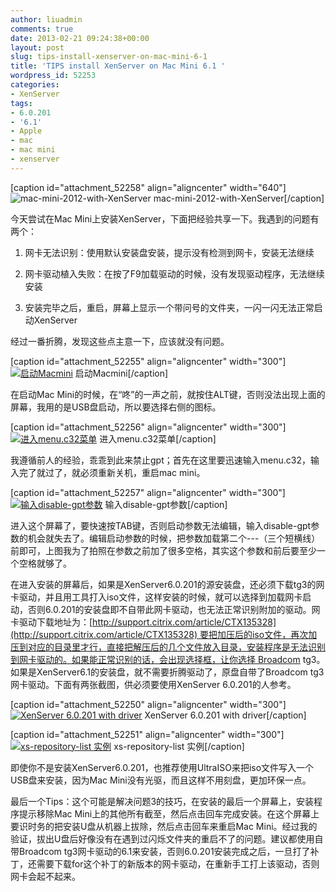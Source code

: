 ```yaml
---
author: liuadmin
comments: true
date: 2013-02-21 09:24:38+00:00
layout: post
slug: tips-install-xenserver-on-mac-mini-6-1
title: 'TIPS install XenServer on Mac Mini 6.1 '
wordpress_id: 52253
categories:
- XenServer
tags:
- 6.0.201
- '6.1'
- Apple
- mac
- mac mini
- xenserver
---
```


[caption id="attachment_52258" align="aligncenter" width="640"]![mac-mini-2012-with-XenServer](http://cdn1.martinliu.cn/wp-content/uploads/2013/02/mac-mini-2012-vs-old-mac-mini.jpg) mac-mini-2012-with-XenServer[/caption]

今天尝试在Mac Mini上安装XenServer，下面把经验共享一下。我遇到的问题有两个：



	
  1. 网卡无法识别：使用默认安装盘安装，提示没有检测到网卡，安装无法继续

	
  2. 网卡驱动植入失败：在按了F9加载驱动的时候，没有发现驱动程序，无法继续安装

	
  3. 安装完毕之后，重启，屏幕上显示一个带问号的文件夹，一闪一闪无法正常启动XenServer


经过一番折腾，发现这些点主意一下，应该就没有问题。

[caption id="attachment_52255" align="aligncenter" width="300"][![启动Macmini](http://cdn1.martinliu.cn/wp-content/uploads/2013/02/boot-300x224.jpg)](http://cdn1.martinliu.cn/wp-content/uploads/2013/02/boot.jpg) 启动Macmini[/caption]

在启动Mac Mini的时候，在“咚”的一声之前，就按住ALT键，否则没法出现上面的屏幕，我用的是USB盘启动，所以要选择右侧的图标。

[caption id="attachment_52256" align="aligncenter" width="300"][![进入menu.c32菜单](http://cdn1.martinliu.cn/wp-content/uploads/2013/02/boot2-300x224.jpg)](http://cdn1.martinliu.cn/wp-content/uploads/2013/02/boot2.jpg) 进入menu.c32菜单[/caption]

我遵循前人的经验，乖乖到此来禁止gpt；首先在这里要迅速输入menu.c32，输入完了就过了，就必须重新关机，重启mac mini。

[caption id="attachment_52257" align="aligncenter" width="300"][![输入disable-gpt参数](http://cdn1.martinliu.cn/wp-content/uploads/2013/02/boot3-300x224.jpg)](http://cdn1.martinliu.cn/wp-content/uploads/2013/02/boot3.jpg) 输入disable-gpt参数[/caption]

进入这个屏幕了，要快速按TAB键，否则启动参数无法编辑，输入disable-gpt参数的机会就失去了。编辑启动参数的时候，把参数加载第二个---（三个短横线）前即可，上图我为了拍照在参数之前加了很多空格，其实这个参数和前后要至少一个空格就够了。

在进入安装的屏幕后，如果是XenServer6.0.201的源安装盘，还必须下载tg3的网卡驱动，并且用工具打入iso文件，这样安装的时候，就可以选择到加载网卡启动，否则6.0.201的安装盘即不自带此网卡驱动，也无法正常识别附加的驱动。网卡驱动下载地址为：[http://support.citrix.com/article/CTX135328](http://support.citrix.com/article/CTX135328) 要把加压后的iso文件，再次加压到对应的目录里才行，直接把解压后的几个文件放入目录，安装程序是无法识别到网卡驱动的。如果能正常识别的话，会出现选择框，让你选择 Broadcom tg3。如果是XenServer6.1的安装盘，就不需要折腾驱动了，原盘自带了Broadcom tg3网卡驱动。下面有两张截图，供必须要使用XenServer 6.0.201的人参考。

[caption id="attachment_52250" align="aligncenter" width="300"][![XenServer 6.0.201 with driver](http://cdn1.martinliu.cn/wp-content/uploads/2013/02/xenserver6.1-300x215.jpg)](http://cdn1.martinliu.cn/wp-content/uploads/2013/02/xenserver6.1.jpg) XenServer 6.0.201 with driver[/caption]



[caption id="attachment_52251" align="aligncenter" width="300"][![xs-repository-list 实例](http://cdn1.martinliu.cn/wp-content/uploads/2013/02/xs-repository-list-300x253.jpg)](http://cdn1.martinliu.cn/wp-content/uploads/2013/02/xs-repository-list.jpg) xs-repository-list 实例[/caption]

即使你不是安装XenServer6.0.201，也推荐使用UltraISO来把iso文件写入一个USB盘来安装，因为Mac Mini没有光驱，而且这样不用刻盘，更加环保一点。

最后一个Tips：这个可能是解决问题3的技巧，在安装的最后一个屏幕上，安装程序提示移除Mac Mini上的其他所有截至，然后点击回车完成安装。在这个屏幕上要识时务的把安装U盘从机器上拔除，然后点击回车来重启Mac Mini。经过我的验证，拔出U盘后好像没有在遇到过闪烁文件夹的重启不了的问题。建议都使用自带Broadcom tg3网卡驱动的6.1来安装，否则6.0.201安装完成之后，一旦打了补丁，还需要下载for这个补丁的新版本的网卡驱动，在重新手工打上该驱动，否则网卡会起不起来。

